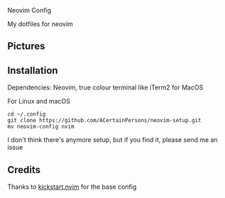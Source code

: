  Neovim Config

My dotfiles for neovim

## Pictures

## Installation

Dependencies: Neovim, true colour terminal like iTerm2 for MacOS

For Linux and macOS
```
cd ~/.config
git clone https://github.com/ACertainPersons/neovim-setup.git
mv neovim-config nvim
```
I don't think there's anymore setup, but if you find it, please send me an issue

## Credits

Thanks to <a href="https://github.com/nvim-lua/kickstart.nvim">kickstart.nvim</a> for the base config

